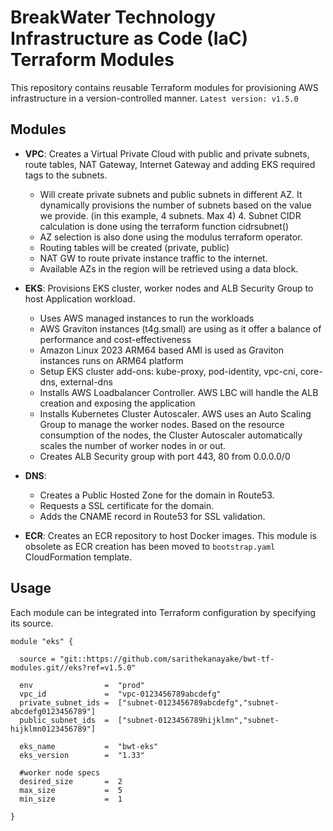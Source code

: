 # BreakWater Technology Infrastructure as Code (IaC) Terraform Modules

This repository contains reusable Terraform modules for provisioning AWS infrastructure in a version-controlled manner.
`Latest version: v1.5.0`

## Modules

- **VPC**: Creates a Virtual Private Cloud with public and private subnets, route tables, NAT Gateway, Internet Gateway and adding EKS required tags to the subnets.
  - Will create private subnets and public subnets in different AZ. It dynamically provisions the number of subnets based on the value we provide. (in this example, 4 subnets. Max 4) 4. Subnet CIDR calculation is done using the terraform function cidrsubnet()
  - AZ selection is also done using the modulus terraform operator.
  - Routing tables will be created (private, public)
  - NAT GW to route private instance traffic to the internet. 
  - Available AZs in the region will be retrieved using a data block. 

- **EKS**: Provisions EKS cluster, worker nodes and ALB Security Group to host Application workload.
  - Uses AWS managed instances to run the workloads
  - AWS Graviton instances (t4g.small) are using as it offer a balance of performance and cost-effectiveness
  - Amazon Linux 2023 ARM64 based AMI is used as Graviton instances runs on ARM64 platform
  - Setup EKS cluster add-ons: kube-proxy, pod-identity, vpc-cni, core-dns, external-dns
  - Installs AWS Loadbalancer Controller. AWS LBC will handle the ALB creation and exposing the application
  - Installs Kubernetes Cluster Autoscaler. AWS uses an Auto Scaling Group to manage the worker nodes. Based on the resource consumption of the nodes, the Cluster Autoscaler automatically scales the number of worker nodes in or out.
  - Creates ALB Security group with port 443, 80 from 0.0.0.0/0

- **DNS**:
  - Creates a Public Hosted Zone for the domain in Route53.
  - Requests a SSL certificate for the domain.
  - Adds the CNAME record in Route53 for SSL validation.

- **ECR**: Creates an ECR repository to host Docker images. This module is obsolete as ECR creation has been moved to `bootstrap.yaml` CloudFormation template.

## Usage

Each module can be integrated into Terraform configuration by specifying its source. 

```hcl
module "eks" {

  source = "git::https://github.com/sarithekanayake/bwt-tf-modules.git//eks?ref=v1.5.0"

  env                =  "prod"
  vpc_id             =  "vpc-0123456789abcdefg"
  private_subnet_ids =  ["subnet-0123456789abcdefg","subnet-abcdefg0123456789"]
  public_subnet_ids  =  ["subnet-0123456789hijklmn","subnet-hijklmn0123456789"]
  
  eks_name           =  "bwt-eks"
  eks_version        =  "1.33"

  #worker node specs
  desired_size       =  2
  max_size           =  5
  min_size           =  1

}
```